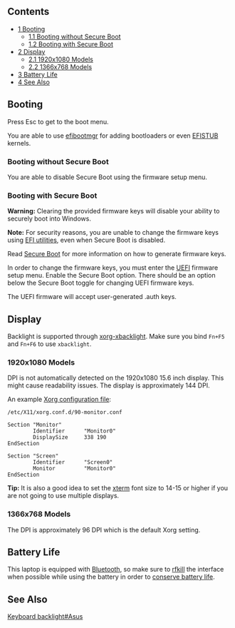 ## Contents

*   [1 Booting](#Booting)
    *   [1.1 Booting without Secure Boot](#Booting_without_Secure_Boot)
    *   [1.2 Booting with Secure Boot](#Booting_with_Secure_Boot)
*   [2 Display](#Display)
    *   [2.1 1920x1080 Models](#1920x1080_Models)
    *   [2.2 1366x768 Models](#1366x768_Models)
*   [3 Battery Life](#Battery_Life)
*   [4 See Also](#See_Also)

## Booting

Press Esc to get to the boot menu.

You are able to use [efibootmgr](/index.php/EFISTUB#efibootmgr "EFISTUB") for adding bootloaders or even [EFISTUB](/index.php/EFISTUB "EFISTUB") kernels.

### Booting without Secure Boot

You are able to disable Secure Boot using the firmware setup menu.

### Booting with Secure Boot

**Warning:** Clearing the provided firmware keys will disable your ability to securely boot into Windows.

**Note:** For security reasons, you are unable to change the firmware keys using [EFI utilities](/index.php/Unified_Extensible_Firmware_Interface#Userspace_tools "Unified Extensible Firmware Interface"), even when Secure Boot is disabled.

Read [Secure Boot](/index.php/Secure_Boot "Secure Boot") for more information on how to generate firmware keys.

In order to change the firmware keys, you must enter the [UEFI](/index.php/UEFI "UEFI") firmware setup menu. Enable the Secure Boot option. There should be an option below the Secure Boot toggle for changing UEFI firmware keys.

The UEFI firmware will accept user-generated .auth keys.

## Display

Backlight is supported through [xorg-xbacklight](https://www.archlinux.org/packages/?name=xorg-xbacklight). Make sure you bind `Fn+F5` and `Fn+F6` to use `xbacklight`.

### 1920x1080 Models

DPI is not automatically detected on the 1920x1080 15.6 inch display. This might cause readability issues. The display is approximately 144 DPI.

An example [Xorg configuration file](/index.php/Xorg#Display_size_and_DPI "Xorg"):

 `/etc/X11/xorg.conf.d/90-monitor.conf` 
```
Section "Monitor"
        Identifier      "Monitor0"
        DisplaySize     338 190
EndSection

Section "Screen"
        Identifier      "Screen0"
        Monitor         "Monitor0"
EndSection
```

**Tip:** It is also a good idea to set the [xterm](/index.php/Xterm "Xterm") font size to 14-15 or higher if you are not going to use multiple displays.

### 1366x768 Models

The DPI is approximately 96 DPI which is the default Xorg setting.

## Battery Life

This laptop is equipped with [Bluetooth](/index.php/Bluetooth "Bluetooth"), so make sure to [rfkill](https://www.archlinux.org/packages/?name=rfkill) the interface when possible while using the battery in order to [conserve battery life](/index.php/Power_management "Power management").

## See Also

[Keyboard backlight#Asus](/index.php/Keyboard_backlight#Asus "Keyboard backlight")